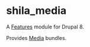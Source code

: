 # shila_media

A [Features](https://www.drupal.org/project/features) module for Drupal 8.

Provides [Media](https://www.drupal.org/project/media_entity) bundles.
